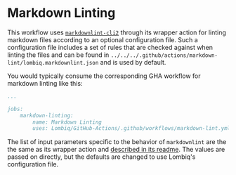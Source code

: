 # Markdown Linting

This workflow uses [`markdownlint-cli2`](https://github.com/DavidAnson/markdownlint-cli2) through its wrapper action for linting markdown files according to an optional configuration file. Such a configuration file includes a set of rules that are checked against when linting the files and can be found in `../../../.github/actions/markdown-lint/lombiq.markdownlint.json` and is used by default.

You would typically consume the corresponding GHA workflow for markdown linting like this:

```yaml
...

jobs:
    markdown-linting:
        name: Markdown Linting
        uses: Lombiq/GitHub-Actions/.github/workflows/markdown-lint.yml@dev
```

The list of input parameters specific to the behavior of `markdownlint` are the the same as its wrapper action and [described in its readme](https://github.com/DavidAnson/markdownlint-cli2-action?tab=readme-ov-file#inputs). The values are passed on directly, but the defaults are changed to use Lombiq's configuration file.
